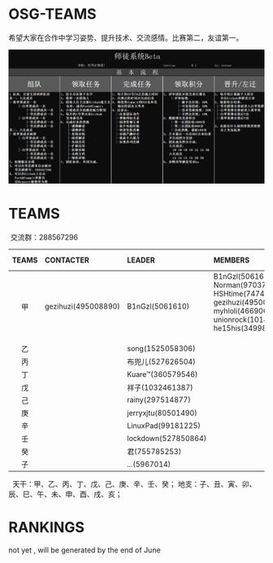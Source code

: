 # OSG-TEAMS
希望大家在合作中学习姿势、提升技术、交流感情。比赛第二，友谊第一。

![](pic/teams.jpg)

# TEAMS

  交流群：288567296

| TEAMS | CONTACTER  | LEADER | MEMBERS |MONTHLY THEME|
|:----:|:-----------|:--------|:--------|:----------|
|甲| gezihuzi(495008890) | B1nGzl(5061610)|B1nGzl(5061610) Norman(9703797) HSHtime(747423692) gezihuzi(495008890) myhloli(466906969) unionrock(1014564010) he15his(349983741)        |not yet|
|乙|     |song(1525058306) |||
|丙|     | 布兜儿(527626504) |||
|丁|    |Kuare™(360579546)  |  |   |
|戊|    |祥子(1032461387)  |   |   |
|己|    |rainy(297514877)    |   |   |
|庚|     |jerryxjtu(80501490) | | |
|辛|     |LinuxPad(99181225)|     | |
|壬|     |lockdown(527850864) |      |   |
|癸|     |君(755785253)      |            |         |
|子|  |...(5967014)|  |   |
  
天干：甲、乙、丙、丁、戊、己、庚、辛、壬、癸；
地支：子、丑、寅、卯、辰、巳、午、未、申、酉、戌、亥；

# RANKINGS

not yet , will be generated by the end of June 
